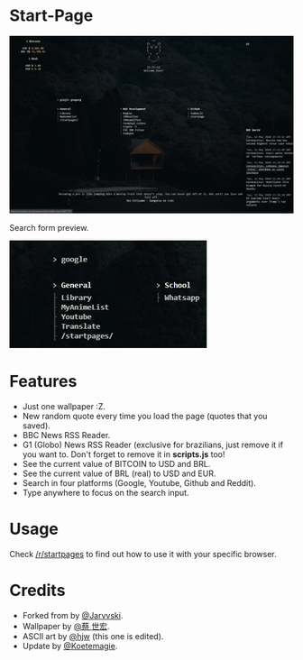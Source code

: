 # Start-Page

![preview](/preview.png?raw=trueg)

Search form preview.

![search_preview](/search_preview.gif?raw=trueg)

# Features
* Just one wallpaper :Z.
* New random quote every time you load the page (quotes that you saved).
* BBC News RSS Reader.
* G1 (Globo) News RSS Reader (exclusive for brazilians, just remove it if you want to. Don't forget to remove it in **scripts.js** too!
* See the current value of BITCOIN to USD and BRL.
* See the current value of BRL (real) to USD and EUR.
* Search in four platforms (Google, Youtube, Github and Reddit).
* Type anywhere to focus on the search input.

# Usage
Check [/r/startpages](https://www.reddit.com/r/startpages/) to find out how to use it with your specific browser.

# Credits
* Forked from by [@Jarvvski](https://github.com/Jarvvski/Start-Page).
* Wallpaper by [@蔡 世宏](https://unsplash.com/photos/idT3B9dZJSQ).
* ASCII art by [@hjw](https://www.asciiart.eu/religion/angels) (this one is edited).
* Update by [@Koetemagie](https://github.com/Koetemagie/startpage).

